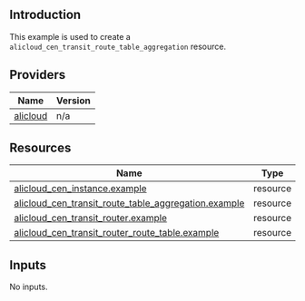 <!-- BEGIN_TF_DOCS -->
## Introduction

This example is used to create a `alicloud_cen_transit_route_table_aggregation` resource.

## Providers

| Name | Version |
|------|---------|
| <a name="provider_alicloud"></a> [alicloud](#provider\_alicloud) | n/a |

## Resources

| Name | Type |
|------|------|
| [alicloud_cen_instance.example](https://registry.terraform.io/providers/aliyun/alicloud/latest/docs/resources/cen_instance) | resource |
| [alicloud_cen_transit_route_table_aggregation.example](https://registry.terraform.io/providers/aliyun/alicloud/latest/docs/resources/cen_transit_route_table_aggregation) | resource |
| [alicloud_cen_transit_router.example](https://registry.terraform.io/providers/aliyun/alicloud/latest/docs/resources/cen_transit_router) | resource |
| [alicloud_cen_transit_router_route_table.example](https://registry.terraform.io/providers/aliyun/alicloud/latest/docs/resources/cen_transit_router_route_table) | resource |

## Inputs

No inputs.
<!-- END_TF_DOCS -->    